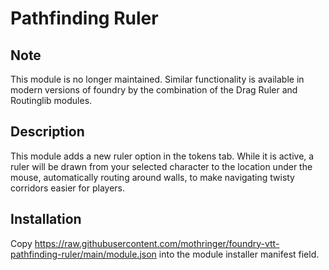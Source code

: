 # Pathfinding Ruler

## Note

This module is no longer maintained. Similar functionality is available in modern versions of foundry by the combination of the Drag Ruler and Routinglib modules.

## Description

This module adds a new ruler option in the tokens tab. While it is active, a ruler will be drawn from your selected character to the location under the mouse, automatically routing around walls, to make navigating twisty corridors easier for players.

## Installation

Copy https://raw.githubusercontent.com/mothringer/foundry-vtt-pathfinding-ruler/main/module.json into the module installer manifest field.

